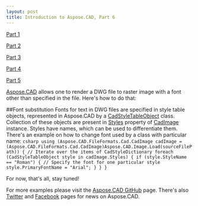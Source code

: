 ```yaml
---
layout: post
title: Introduction to Aspose.CAD, Part 6
---
```




<a href="https://dev.to/nnevod/introduction-to-asposecad-library-361h">Part 1</a>

<a href="https://dev.to/nnevod/introduction-to-asposecad-part-2-2kgf">Part 2</a>

<a href="https://dev.to/nnevod/introduction-to-asposecad-part-3-1mhf">Part 3</a>

<a href="https://dev.to/nnevod/introduction-to-asposecad-part-4-ma8">Part 4</a>

<a href="https://dev.to/nnevod/introduction-to-asposecad-part-5-4ff6">Part 5</a>

<a href="">Aspose.CAD</a> allows one to render a DWG file to raster image with a font other than specified in the file. Here's how to do that:

##Font substitution
Fonts for text in DWG files are specified in style table objects, represented in Aspose.CAD by a <a href="https://apireference.aspose.com/net/cad/aspose.cad.fileformats.cad.cadtables/cadstyletableobject/">CadStyleTableObject</a> class. Collection of these objects are present in <a href="https://apireference.aspose.com/net/cad/aspose.cad.fileformats.cad/cadimage/properties/styles">Styles</a> property of <a href="https://apireference.aspose.com/net/cad/aspose.cad.fileformats.cad/cadimage">CadImage</a> instance. Styles have names, which can be used to differentiate them. There's an example on how to change font used by a class with particular name:
``csharp
using (Aspose.CAD.FileFormats.Cad.CadImage cadImage = (Aspose.CAD.FileFormats.Cad.CadImage)Aspose.CAD.Image.Load(sourceFilePath))
{
    // Iterate over the items of CadStyleDictionary
    foreach (CadStyleTableObject style in cadImage.Styles)
    {
        if (style.StyleName == "Roman")
        {
            // Specify the font for one particular style
            style.PrimaryFontName = "Arial";
        }
    }
}
``


For now, that's all, stay tuned!

For more examples please visit the <a href="https://github.com/aspose-cad">Aspose.CAD GitHub</a> page. There's also <a href="https://twitter.com/Asposecad">Twitter</a> and <a href="https://www.facebook.com/AsposeCAD">Facebook</a> pages for news on Aspose.CAD.
